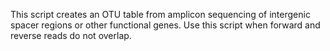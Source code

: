 This script creates an OTU table from amplicon sequencing of intergenic spacer regions or other functional genes.
Use this script when forward and reverse reads do not overlap. 
